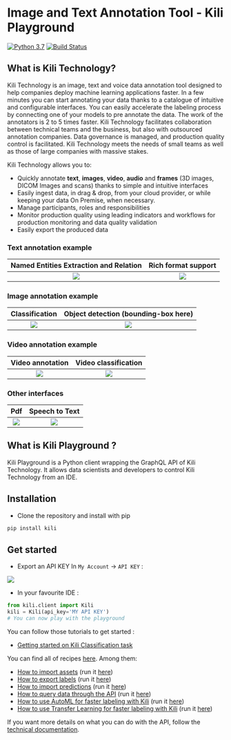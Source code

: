 # Image and Text Annotation Tool - Kili Playground

[![Python 3.7](https://img.shields.io/badge/python-3.7-blue.svg)](https://www.python.org/downloads/release/python-370/)
[![Build Status](https://travis-ci.org/kili-technology/kili-playground.svg?branch=master)](https://travis-ci.org/kili-technology/kili-playground)

## What is Kili Technology?

Kili Technology is an image, text and voice data annotation tool designed to help companies deploy machine learning applications faster. In a few minutes you can start annotating your data thanks to a catalogue of intuitive and configurable interfaces. You can easily accelerate the labeling process by connecting one of your models to pre annotate the data. The work of the annotators is 2 to 5 times faster. Kili Technology facilitates collaboration between technical teams and the business, but also with outsourced annotation companies. Data governance is managed, and production quality control is facilitated. Kili Technology meets the needs of small teams as well as those of large companies with massive stakes.

Kili Technology allows you to:

- Quickly annotate **text**, **images**, **video**, **audio** and **frames** (3D images, DICOM Images and scans) thanks to simple and intuitive interfaces
- Easily ingest data, in drag & drop, from your cloud provider, or while keeping your data On Premise, when necessary.
- Manage participants, roles and responsibilities
- Monitor production quality using leading indicators and workflows for production monitoring and data quality validation
- Easily export the produced data

### Text annotation example

|   Named Entities Extraction and Relation    |        Rich format support         |
| :-----------------------------------------: | :--------------------------------: |
| ![](./recipes/img/relations-extraction.png) | ![](./recipes/img/rich_text_4.png) |

### Image annotation example

|                Classification                | Object detection (bounding-box here) |
| :------------------------------------------: | :----------------------------------: |
| ![](./recipes/img/classification_nested.png) | ![](./recipes/img/bounding-box.png)  |

### Video annotation example

|                Video annotation                |        Video classification         |
| :--------------------------------------------: | :---------------------------------: |
| ![](./recipes/img/video_multi-frames_bbox.png) | ![](./recipes/img/video_nested.png) |

### Other interfaces

|              Pdf               |                 Speech to Text                  |
| :----------------------------: | :---------------------------------------------: |
| ![](./recipes/img/pdf_ner.png) | ![](./recipes/img/speech_to_text_interface.png) |

## What is Kili Playground ?

Kili Playground is a Python client wrapping the GraphQL API of Kili Technology.
It allows data scientists and developers to control Kili Technology from an IDE.

## Installation

- Clone the repository and install with pip

```bash
pip install kili
```

## Get started

- Export an API KEY In `My Account` -> `API KEY` :

![](./recipes/img/api_key.gif)

- In your favourite IDE :

```python
from kili.client import Kili
kili = Kili(api_key='MY API KEY')
# You can now play with the playground
```

You can follow those tutorials to get started :

- [Getting started on Kili Classification task](https://github.com/kili-technology/kili-playground/blob/master/recipes/getting-started/getting_started-classification.ipynb)
<!-- - Getting started on Kili Object Detection task
- Getting started on Kili Named Entities Recognition task
- Getting started on Kili Speech to Text task -->

You can find all of recipes [here](/recipes/). Among them:

- [How to import assets](https://github.com/kili-technology/kili-playground/blob/master/recipes/import_assets.ipynb) (run it [here](https://colab.research.google.com/github/kili-technology/kili-playground/blob/master/recipes/import_assets.ipynb))
- [How to export labels](https://github.com/kili-technology/kili-playground/blob/master/recipes/export_labels.ipynb) (run it [here](https://colab.research.google.com/github/kili-technology/kili-playground/blob/master/recipes/export_labels.ipynb))
- [How to import predictions](https://github.com/kili-technology/kili-playground/blob/master/recipes/import_predictions.ipynb) (run it [here](https://colab.research.google.com/github/kili-technology/kili-playground/blob/master/recipes/import_predictions.ipynb))
- [How to query data through the API](https://github.com/kili-technology/kili-playground/blob/master/recipes/query_methods.ipynb) (run it [here](https://colab.research.google.com/github/kili-technology/kili-playground/blob/master/recipes/query_methods.ipynb))
- [How to use AutoML for faster labeling with Kili](https://github.com/kili-technology/kili-playground/blob/master/recipes/automl_text_classification.ipynb) (run it [here](https://colab.research.google.com/github/kili-technology/kili-playground/blob/master/recipes/automl_text_classification.ipynb))
- [How to use Transfer Learning for faster labeling with Kili](https://github.com/kili-technology/kili-playground/blob/master/recipes/transfer_learning_with_yolo.ipynb) (run it [here](https://colab.research.google.com/github/kili-technology/kili-playground/blob/master/recipes/transfer_learning_with_yolo.ipynb))

If you want more details on what you can do with the API, follow the [technical documentation](https://cloud.kili-technology.com/docs/python-graphql-api/python-api).
